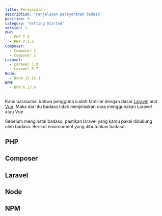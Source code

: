 ```yaml
---
title: Persyaratan
description: 'Penjelasan persyaratan badaso'
position: 3
category: 'Getting Started'
version: 1
PHP:
  - PHP 7.3
  - PHP 7.1.3
Composer:
  - Composer 2
  - Composer 1
Laravel:
  - Laravel 5.8
  - Laravel 5.7
Node:
  - Node 12.16.1
NPM:
  - NPM 6.13.4
---
```


<alert>
Kami barasumsi bahwa pengguna sudah familiar dengan dasar <a target="_blank" href="https://laravel.com/docs/5.8">Laravel</a> and <a target="_blank" href="https://vuejs.org/v2/guide/">Vue</a>. Maka dari itu badaso tidak menjelaskan cara menggunakan Laravel atau Vue
</alert>

Sebelum menginstal badaso, pastikan laravel yang kamu pakai didukung oleh badaso. Berikut environment yang dibutuhkan badaso:

## PHP

<list :items="PHP"></list>

## Composer

<list :items="Composer"></list>

## Laravel

<list :items="Laravel"></list>

## Node

<list :items="Node"></list>

## NPM

<list :items="NPM"></list>